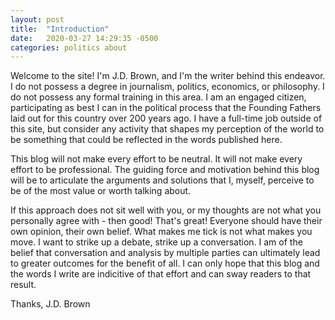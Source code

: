 ```yaml
---
layout: post
title:  "Introduction"
date:   2020-03-27 14:29:35 -0500
categories: politics about
---
```

Welcome to the site! I'm J.D. Brown, and I'm the writer behind this endeavor. I do not possess a degree in journalism, politics, economics, or philosophy. I do not possess any formal training in this area. I am an engaged citizen, participating as best I can in the political process that the Founding Fathers laid out for this country over 200 years ago. I have a full-time job outside of this site, but consider any activity that shapes my perception of the world to be something that could be reflected in the words published here.

This blog will not make every effort to be neutral. It will not make every effort to be professional. The guiding force and motivation behind this blog will be to articulate the arguments and solutions that I, myself, perceive to be of the most value or worth talking about.

If this approach does not sit well with you, or my thoughts are not what you personally agree with - then good! That's great! Everyone should have their own opinion, their own belief. What makes me tick is not what makes you move. I want to strike up a debate, strike up a conversation. I am of the belief that conversation and analysis by multiple parties can ultimately lead to greater outcomes for the benefit of all. I can only hope that this blog and the words I write are indicitive of that effort and can sway readers to that result.

Thanks,
J.D. Brown
